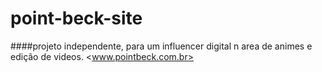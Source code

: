 # point-beck-site
####projeto independente, para um influencer digital n area de animes e edição de videos.
<www.pointbeck.com.br>
